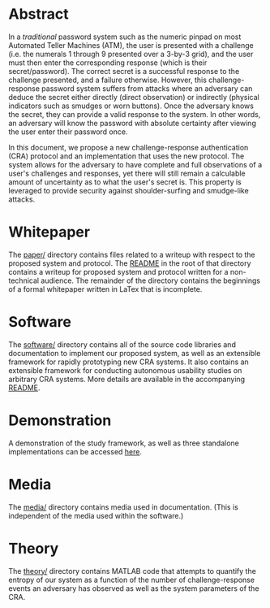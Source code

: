 # Abstract

In a *traditional* password system such as the numeric pinpad on most Automated Teller Machines (ATM), the user is presented with a challenge (i.e. the numerals 1 through 9 presented over a 3-by-3 grid), and the user must then enter the corresponding response (which is their secret/password). The correct secret is a successful response to the challenge presented, and a failure otherwise. However, this challenge-response password system suffers from attacks where an adversary can deduce the secret either directly (direct observation) or indirectly (physical indicators such as smudges or worn buttons). Once the adversary knows the secret, they can provide a valid response to the system. In other words, an adversary will know the password with absolute certainty after viewing the user enter their password once.

In this document, we propose a new challenge-response authentication (CRA) protocol and an implementation that uses the new protocol. The system allows for the adversary to have complete and full observations of a user's challenges and responses, yet there will still remain a calculable amount of uncertainty as to what the user's secret is. This property is leveraged to provide security against shoulder-surfing and smudge-like attacks.

# Whitepaper

The [paper/](paper/) directory contains files related to a writeup with respect to the proposed system and protocol.
The [README](paper/README.md) in the root of that directory contains a writeup for proposed system and protocol written for a non-technical audience.
The remainder of the directory contains the beginnings of a formal whitepaper written in LaTex that is incomplete.

# Software
The [software/](software) directory contains all of the source code libraries and documentation to implement our proposed system, as well as an extensible framework for rapidly prototyping new CRA systems. It also contains an extensible framework for conducting autonomous usability studies on arbitrary CRA systems.
More details are available in the accompanying [README](software/README.md).

# Demonstration
A demonstration of the study framework, as well as three standalone implementations can be accessed [here](software/www/index.html).

# Media
The [media/](media/) directory contains media used in documentation. (This is independent of the media used within the software.)

# Theory
The [theory/](theory/) directory contains MATLAB code that attempts to quantify the entropy of our system as a function of the number of challenge-response events an adversary has observed as well as the system parameters of the CRA.
